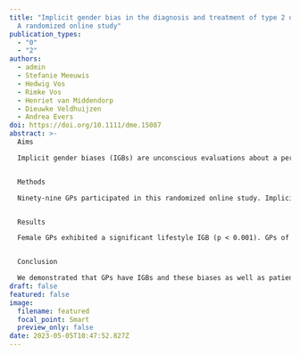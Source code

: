 ```yaml
---
title: "Implicit gender bias in the diagnosis and treatment of type 2 diabetes:
  A randomized online study"
publication_types:
  - "0"
  - "2"
authors:
  - admin
  - Stefanie Meeuwis
  - Hedwig Vos
  - Rimke Vos
  - Henriet van Middendorp
  - Dieuwke Veldhuijzen
  - Andrea Evers
doi: https://doi.org/10.1111/dme.15087
abstract: >-
  Aims

  Implicit gender biases (IGBs) are unconscious evaluations about a person based on gender. IGBs of healthcare providers may affect medical decision making. This study investigated whether IGBs and genders of patients and general practitioners (GPs) influence diagnostics and treatment decisions in the context of diabetes type 2.


  Methods

  Ninety-nine GPs participated in this randomized online study. Implicit Associations Tasks were used to measure two IGBs, related to lifestyle (women have a healthier lifestyle than men) and communication (men are less communicative than women). Clinical decisions regarding type 2 diabetes were measured with vignettes that included a fictional male or female patient case.


  Results

  Female GPs exhibited a significant lifestyle IGB (p < 0.001). GPs of both genders exhibited a significant communication IGB (p < 0.001). Several associations between IGBs and clinical decisions were found. The gender of the vignette character affected several outcomes, for example GPs were less certain in the diabetes diagnosis when the character was a woman (p < 0.001).


  Conclusion

  We demonstrated that GPs have IGBs and these biases as well as patient's gender affect decisions of GP's when they are solving a diabetes vignette case. Future research is needed to understand the most important consequences of IGBs in the context of type 2 diabetes.
draft: false
featured: false
image:
  filename: featured
  focal_point: Smart
  preview_only: false
date: 2023-05-05T10:47:52.827Z
---
```

